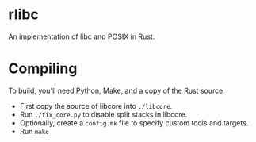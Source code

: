 rlibc
=====

An implementation of libc and POSIX in Rust.

# Compiling

To build, you'll need Python, Make, and a copy of the Rust source.
* First copy the source of libcore into `./libcore`.
* Run `./fix_core.py` to disable split stacks in libcore.
* Optionally, create a `config.mk` file to specify custom tools and targets.
* Run `make`
